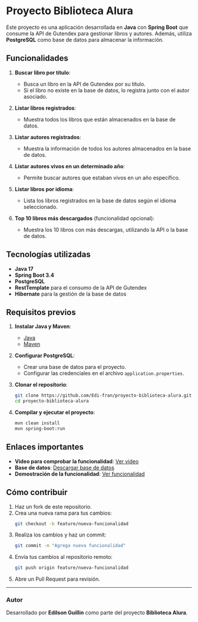 
# Proyecto Biblioteca Alura

Este proyecto es una aplicación desarrollada en **Java** con **Spring Boot** que consume la API de Gutendex para gestionar libros y autores. Además, utiliza **PostgreSQL** como base de datos para almacenar la información.

## Funcionalidades

1. **Buscar libro por título**:
   - Busca un libro en la API de Gutendex por su título.
   - Si el libro no existe en la base de datos, lo registra junto con el autor asociado.

2. **Listar libros registrados**:
   - Muestra todos los libros que están almacenados en la base de datos.

3. **Listar autores registrados**:
   - Muestra la información de todos los autores almacenados en la base de datos.

4. **Listar autores vivos en un determinado año**:
   - Permite buscar autores que estaban vivos en un año específico.

5. **Listar libros por idioma**:
   - Lista los libros registrados en la base de datos según el idioma seleccionado.

6. **Top 10 libros más descargados** (funcionalidad opcional):
   - Muestra los 10 libros con más descargas, utilizando la API o la base de datos.

## Tecnologías utilizadas

- **Java 17**
- **Spring Boot 3.4**
- **PostgreSQL**
- **RestTemplate** para el consumo de la API de Gutendex
- **Hibernate** para la gestión de la base de datos

## Requisitos previos

1. **Instalar Java y Maven**:
   - [Java](https://www.oracle.com/java/technologies/javase-downloads.html)
   - [Maven](https://maven.apache.org/download.cgi)

2. **Configurar PostgreSQL**:
   - Crear una base de datos para el proyecto.
   - Configurar las credenciales en el archivo `application.properties`.

3. **Clonar el repositorio**:
   ```bash
   git clone https://github.com/Edi-fran/proyecto-biblioteca-alura.git
   cd proyecto-biblioteca-alura
   ```

4. **Compilar y ejecutar el proyecto**:
   ```bash
   mvn clean install
   mvn spring-boot:run
   ```

## Enlaces importantes

- **Video para comprobar la funcionalidad**: [Ver video](https://drive.google.com/file/d/1gQ-U5iCb0wySNIUSPdLxUc_1wnm3togO/view?usp=sharing)
- **Base de datos**: [Descargar base de datos](https://drive.google.com/file/d/1xDgyTrE0gfy4veAfkSfl-B3-l562-w5z/view?usp=sharing)
- **Demostración de la funcionalidad**: [Ver funcionalidad](https://drive.google.com/file/d/12RRlgNtSabKfUl7ewatYiNQYr6cn-mhu/view?usp=sharing)

## Cómo contribuir

1. Haz un fork de este repositorio.
2. Crea una nueva rama para tus cambios:
   ```bash
   git checkout -b feature/nueva-funcionalidad
   ```
3. Realiza los cambios y haz un commit:
   ```bash
   git commit -m "Agrega nueva funcionalidad"
   ```
4. Envía tus cambios al repositorio remoto:
   ```bash
   git push origin feature/nueva-funcionalidad
   ```
5. Abre un Pull Request para revisión.

---

### Autor

Desarrollado por **Edilson Guillin** como parte del proyecto **Biblioteca Alura**.
